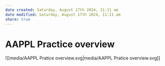 ```yaml
---
date created: Saturday, August 17th 2024, 11:11 am
date modified: Saturday, August 17th 2024, 11:11 am
share: true
---
```

  
# AAPPL Practice overview  
  
![[media/AAPPL Pratice overview.svg|media/AAPPL Pratice overview.svg]]  
